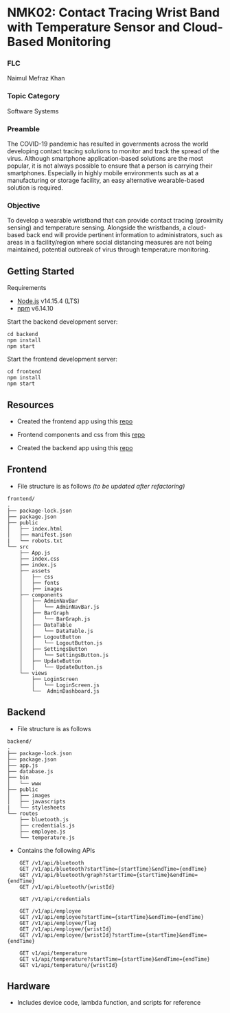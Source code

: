# NMK02: Contact Tracing Wrist Band with Temperature Sensor and Cloud-Based Monitoring

### FLC

Naimul Mefraz Khan

### Topic Category

Software Systems

### Preamble

The COVID-19 pandemic has resulted in governments across the world developing contact tracing solutions to monitor and track the spread of the virus. Although smartphone application-based solutions are the most popular, it is not always possible to ensure that a person is carrying their smartphones. Especially in highly mobile environments such as at a manufacturing or storage facility, an easy alternative wearable-based solution is required.

### Objective

To develop a wearable wristband that can provide contact tracing (proximity sensing) and temperature sensing. Alongside the wristbands, a cloud-based back end will provide pertinent information to administrators, such as areas in a facility/region where social distancing measures are not being maintained, potential outbreak of virus through temperature monitoring.

## Getting Started

Requirements

- [Node.js](https://nodejs.org/en/) v14.15.4 (LTS)
- [npm]() v6.14.10

Start the backend development server:

    cd backend
    npm install
    npm start

Start the frontend development server:

    cd frontend
    npm install
    npm start

## Resources

- Created the frontend app using this [repo](https://github.com/facebook/create-react-app)

- Frontend components and css from this [repo](https://github.com/creativetimofficial/black-dashboard-react)

- Created the backend app using this [repo](https://expressjs.com/en/starter/generator.html)

## Frontend

- File structure is as follows _(to be updated after refactoring)_

```
frontend/
.
├── package-lock.json
├── package.json
├── public
│   ├── index.html
│   ├── manifest.json
|   └── robots.txt
└── src
    ├── App.js
    ├── index.css
    ├── index.js
    ├── assets
    │   ├── css
    │   ├── fonts
    │   ├── images
    ├── components
    │   ├── AdminNavBar
    │   │   └── AdminNavBar.js
    │   ├── BarGraph
    │   │   └── BarGraph.js
    │   ├── DataTable
    │   │   └── DataTable.js
    │   ├── LogoutButton
    │   │   └── LogoutButton.js
    │   ├── SettingsButton
    │   │   └── SettingsButton.js
    │   ├── UpdateButton
    │   │   └── UpdateButton.js
    └── views
        ├── LoginScreen
        │   └── LoginScreen.js
        └──  AdminDashboard.js
```

## Backend

- File structure is as follows

```
backend/
.
├── package-lock.json
├── package.json
├── app.js
├── database.js
├── bin
│   └── www
├── public
│   ├── images
│   ├── javascripts
|   └── stylesheets
└── routes
    ├── bluetooth.js
    ├── credentials.js
    ├── employee.js
    └── temperature.js
```

- Contains the following APIs 
```
    GET /v1/api/bluetooth
    GET /v1/api/bluetooth?startTime={startTime}&endTime={endTime} 
    GET /v1/api/bluetooth/graph?startTime={startTime}&endTime={endTime}
    GET /v1/api/bluetooth/{wristId} 

    GET /v1/api/credentials

    GET /v1/api/employee
    GET /v1/api/employee?startTime={startTime}&endTime={endTime} 
    GET /v1/api/employee/flag 
    GET /v1/api/employee/{wristId}
    GET /v1/api/employee/{wristId}?startTime={startTime}&endTime={endTime} 

    GET v1/api/temperature 
    GET v1/api/temperature?startTime={startTime}&endTime={endTime} 
    GET v1/api/temperature/{wristId}
```

## Hardware

- Includes device code, lambda function, and scripts for reference
